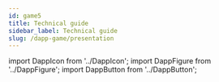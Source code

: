 ```yaml
---
id: game5
title: Technical guide
sidebar_label: Technical guide
slug: /dapp-game/presentation
---
```


import DappIcon from '../DappIcon';
import DappFigure from '../DappFigure';
import DappButton from '../DappButton';
